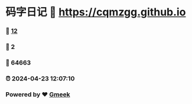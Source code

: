 # 码字日记 :link: https://cqmzgg.github.io 
### :page_facing_up: [12](https://cqmzgg.github.io/tag.html) 
### :speech_balloon: 2 
### :hibiscus: 64663 
### :alarm_clock: 2024-04-23 12:07:10 
### Powered by :heart: [Gmeek](https://github.com/Meekdai/Gmeek)
